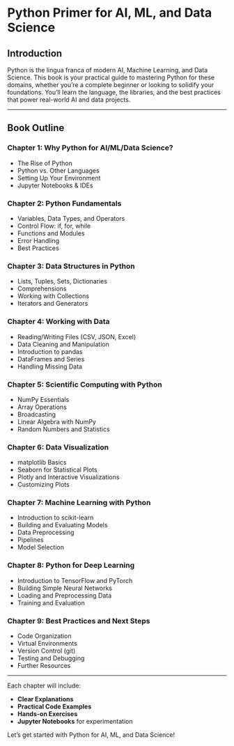 # Python Primer for AI, ML, and Data Science

## Introduction
Python is the lingua franca of modern AI, Machine Learning, and Data Science. This book is your practical guide to mastering Python for these domains, whether you’re a complete beginner or looking to solidify your foundations. You’ll learn the language, the libraries, and the best practices that power real-world AI and data projects.

---

## Book Outline

### Chapter 1: Why Python for AI/ML/Data Science?
- The Rise of Python
- Python vs. Other Languages
- Setting Up Your Environment
- Jupyter Notebooks & IDEs

### Chapter 2: Python Fundamentals
- Variables, Data Types, and Operators
- Control Flow: if, for, while
- Functions and Modules
- Error Handling
- Best Practices

### Chapter 3: Data Structures in Python
- Lists, Tuples, Sets, Dictionaries
- Comprehensions
- Working with Collections
- Iterators and Generators

### Chapter 4: Working with Data
- Reading/Writing Files (CSV, JSON, Excel)
- Data Cleaning and Manipulation
- Introduction to pandas
- DataFrames and Series
- Handling Missing Data

### Chapter 5: Scientific Computing with Python
- NumPy Essentials
- Array Operations
- Broadcasting
- Linear Algebra with NumPy
- Random Numbers and Statistics

### Chapter 6: Data Visualization
- matplotlib Basics
- Seaborn for Statistical Plots
- Plotly and Interactive Visualizations
- Customizing Plots

### Chapter 7: Machine Learning with Python
- Introduction to scikit-learn
- Building and Evaluating Models
- Data Preprocessing
- Pipelines
- Model Selection

### Chapter 8: Python for Deep Learning
- Introduction to TensorFlow and PyTorch
- Building Simple Neural Networks
- Loading and Preprocessing Data
- Training and Evaluation

### Chapter 9: Best Practices and Next Steps
- Code Organization
- Virtual Environments
- Version Control (git)
- Testing and Debugging
- Further Resources

---

Each chapter will include:
- **Clear Explanations**
- **Practical Code Examples**
- **Hands-on Exercises**
- **Jupyter Notebooks** for experimentation

Let’s get started with Python for AI, ML, and Data Science! 